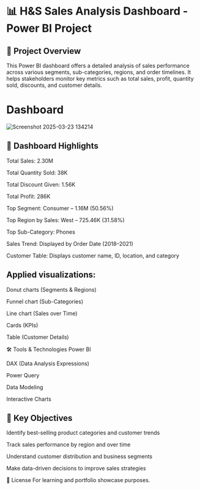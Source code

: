 # 📊 H&S Sales Analysis Dashboard - Power BI Project
## 📌 Project Overview

This Power BI dashboard offers a detailed analysis of sales performance across various segments, sub-categories, regions, and order timelines. It helps stakeholders monitor key metrics such as total sales, profit, quantity sold, discounts, and customer details.

# Dashboard
![Screenshot 2025-03-23 134214](https://github.com/user-attachments/assets/894e37e3-fad4-4b8d-b6e1-f5c2f7127df9)

## 💼 Dashboard Highlights

Total Sales: 2.30M

Total Quantity Sold: 38K

Total Discount Given: 1.56K

Total Profit: 286K

Top Segment: Consumer – 1.16M (50.56%)

Top Region by Sales: West – 725.46K (31.58%)

Top Sub-Category: Phones

Sales Trend: Displayed by Order Date (2018–2021)

Customer Table: Displays customer name, ID, location, and category


## Applied visualizations:

Donut charts (Segments & Regions)

Funnel chart (Sub-Categories)

Line chart (Sales over Time)

Cards (KPIs)

Table (Customer Details)

🛠 Tools & Technologies
Power BI

DAX (Data Analysis Expressions)

Power Query

Data Modeling

Interactive Charts

## 🎯 Key Objectives

Identify best-selling product categories and customer trends

Track sales performance by region and over time

Understand customer distribution and business segments

Make data-driven decisions to improve sales strategies

📎 License
For learning and portfolio showcase purposes.
